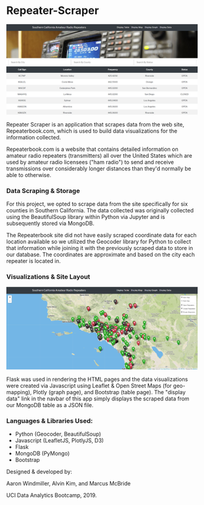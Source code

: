 # Repeater-Scraper

![Screenshot](table.png)

Repeater Scraper is an application that scrapes data from the web site, Repeaterbook.com, which is used to build data visualizations for the information collected.  

Repeaterbook.com is a website that contains detailed information on amateur radio repeaters (transmitters) all over the United States which are used by amateur radio licensees ("ham radio") to send and receive transmissions over considerably longer distances than they'd normally be able to otherwise. 

### Data Scraping & Storage

For this project, we opted to scrape data from the site specifically for six counties in Southern California.  The data collected was originally collected using the BeautifulSoup library within Python via Jupyter and is subsequently stored via MongoDB.  

The Repeaterbook site did not have easily scraped coordinate data for each location available so we utilized the Geocoder library for Python to collect that information while joining it with the previously scraped data to store in our database.  The coordinates are approximate and based on the city each repeater is located in.

### Visualizations & Site Layout

![Screenshot](map-full.png)

Flask was used in rendering the HTML pages and the data visualizations were created via Javascript using Leaflet & Open Street Maps (for geo-mapping), Plotly (graph page), and Bootstrap (table page).  The "display data" link in the navbar of this app simply displays the scraped data from our MongoDB table as a JSON file.

### Languages & Libraries Used:

* Python (Geocoder, BeautifulSoup)
* Javascript (LeafletJS, PlotlyJS, D3)
* Flask
* MongoDB (PyMongo)
* Bootstrap

Designed & developed by:

Aaron Windmiller, Alvin Kim, and Marcus McBride

UCI Data Analytics Bootcamp, 2019.



